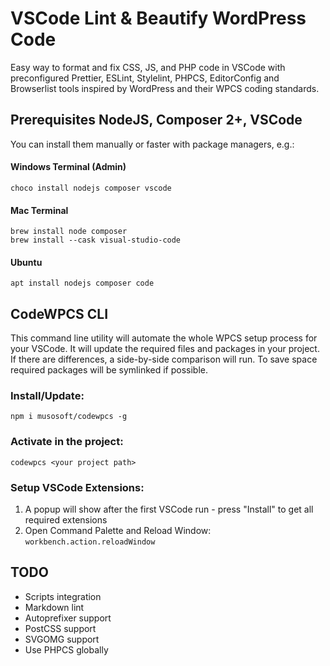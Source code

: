 # VSCode Lint & Beautify WordPress Code

Easy way to format and fix CSS, JS, and PHP code in VSCode with preconfigured Prettier, ESLint, Stylelint, PHPCS, EditorConfig and Browserlist tools inspired by WordPress and their WPCS coding standards.

## Prerequisites NodeJS, Composer 2+, VSCode

You can install them manually or faster with package managers, e.g.:

#### Windows Terminal (Admin)

```
choco install nodejs composer vscode
```

#### Mac Terminal

```
brew install node composer
brew install --cask visual-studio-code
```

#### Ubuntu

```
apt install nodejs composer code
```

## CodeWPCS CLI

This command line utility will automate the whole WPCS setup process for your VSCode. It will update the required files and packages in your project. If there are differences, a side-by-side comparison will run. To save space required packages will be symlinked if possible.

### Install/Update:

```
npm i musosoft/codewpcs -g
```

### Activate in the project:

```
codewpcs <your project path>
```

### Setup VSCode Extensions:

1. A popup will show after the first VSCode run - press "Install" to get all required extensions
2. Open Command Palette and Reload Window: `workbench.action.reloadWindow`

## TODO

-   Scripts integration
-   Markdown lint
-   Autoprefixer support
-   PostCSS support
-   SVGOMG support
-   Use PHPCS globally
